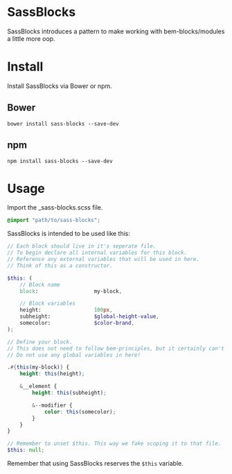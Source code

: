 # SassBlocks 
SassBlocks introduces a pattern to make working with bem-blocks/modules a little more oop.

# Install
Install SassBlocks via Bower or npm.

## Bower
```
bower install sass-blocks --save-dev
```

## npm
```
npm install sass-blocks --save-dev
```

# Usage
Import the _sass-blocks.scss file.
```scss
@import "path/to/sass-blocks";
```

SassBlocks is intended to be used like this:

```scss
// Each block should live in it's seperate file.
// To begin declare all internal variables for this block.
// Reference any external variables that will be used in here.
// Think of this as a constructor.

$this: (
    // Block name
    block:                  my-block,

    // Block variables
    height:                 100px,
    subheight:              $global-height-value,
    somecolor:              $color-brand,
);

// Define your block.
// This does not need to follow bem-principles, but it certainly can't hurt. ;)
// Do not use any global variables in here!

.#{this(my-block)} {
    height: this(height);

    &__element {
        height: this(subheight);

        &--modifier {
            color: this(somecolor);
        }
    }
}

// Remember to unset $this. This way we fake scoping it to that file.
$this: null;
```

Remember that using SassBlocks reserves the `$this` variable.
